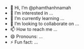 - 👋 Hi, I’m @phamthanhnamah
- 👀 I’m interested in ...
- 🌱 I’m currently learning ...
- 💞️ I’m looking to collaborate on ...
- 📫 How to reach me ...
- 😄 Pronouns: ...
- ⚡ Fun fact: ...

<!---
phamthanhnamah/phamthanhnamah is a ✨ special ✨ repository because its `README.md` (this file) appears on your GitHub profile.
You can click the Preview link to take a look at your changes.
--->
